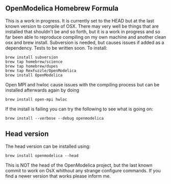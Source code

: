 ## OpenModelica Homebrew Formula

This is a work in progress. It is currently set to the HEAD but at the last known version to compile of OSX.
There may very well be things that are installed that shouldn't be and so forth, but it is a work in progress and so far been able to reproduce compiling on my own machine and another clean osx and brew install.
Subversion is needed, but causes issues if added as a dependency.
Tests to be written soon.
To install:
```
brew install subversion
brew tap homebrew/science
brew tap homebrew/dupes
brew tap RexFuzzle/OpenModelica
brew install OpenModelica
```
Open MPI and hwloc cause issues with the compiling process but can be installed afterwards again by doing
```
brew install open-mpi hwloc
```
If the install is failing you can try the following to see what is going on:
```
brew install --verbose --debug openmodelica
```
## Head version
The head version can be installed using:
```
brew install openmodelica --head
```
This is NOT the head of the OpenModelica project, but the last known commit to work on OsX whithout any strange configure commands. If you find a newer version that works please inform me.
